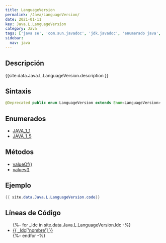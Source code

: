```yaml
---
title: LanguageVersion
permalink: /Java/LanguageVersion/
date: 2021-01-11
key: Java.L.LanguageVersion
category: Java
tags: ['java se', 'com.sun.javadoc', 'jdk.javadoc', 'enumerado java', 'Java 1.5']
sidebar: 
  nav: java
---
```


## Descripción
{{site.data.Java.L.LanguageVersion.description }}

## Sintaxis
~~~java
@Deprecated public enum LanguageVersion extends Enum<LanguageVersion>
~~~

## Enumerados
* [JAVA_1_1](/Java/LanguageVersion/JAVA_1_1/)
* [JAVA_1_5](/Java/LanguageVersion/JAVA_1_5/)

## Métodos
* [valueOf()](/Java/LanguageVersion/valueOf/)
* [values()](/Java/LanguageVersion/values/)

## Ejemplo
~~~java
{{ site.data.Java.L.LanguageVersion.code}}
~~~

## Líneas de Código
<ul>
{%- for _ldc in site.data.Java.L.LanguageVersion.ldc -%}
   <li>
       <a href="{{_ldc['url'] }}">{{ _ldc['nombre'] }}</a>
   </li>
{%- endfor -%}
</ul>
